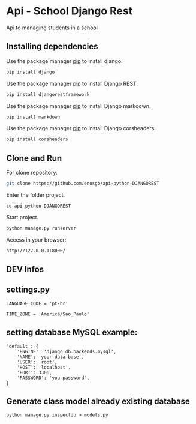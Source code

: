 # Api - School Django Rest

Api to managing students in a school

## Installing dependencies

Use the package manager [pip](https://pip.pypa.io/en/stable/) to install django.

```bash
pip install django
```

Use the package manager [pip](https://pip.pypa.io/en/stable/) to install Django REST.

```bash
pip install djangorestframework
```
Use the package manager [pip](https://pip.pypa.io/en/stable/) to install Django markdown.
```bash
pip install markdown
```

Use the package manager [pip](https://pip.pypa.io/en/stable/) to install Django corsheaders.
```bash
pip install corsheaders
```


## Clone and Run

For clone repository.

```bash
git clone https://github.com/enosgb/api-python-DJANGOREST
```
Enter the folder project.

```python
cd api-python-DJANGOREST
```
Start project.

```python
python manage.py runserver
```

Access in your browser:

```bash
http://127.0.0.1:8000/
```

## DEV Infos

## settings.py
```
LANGUAGE_CODE = 'pt-br'

TIME_ZONE = 'America/Sao_Paulo'
```
## setting database MySQL example:


```
'default': {
    'ENGINE': 'django.db.backends.mysql',
    'NAME': 'your data base',
    'USER': 'root',
    'HOST': 'localhost',
    'PORT': 3306,
    'PASSWORD': 'you password',      
} 
```

## Generate class model already existing database
```
python manage.py inspectdb > models.py
```
